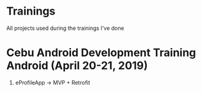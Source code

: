 # Trainings
All projects used during the trainings I've done

# Cebu Android Development Training Android (April 20-21, 2019)
1. eProfileApp -> MVP + Retrofit
